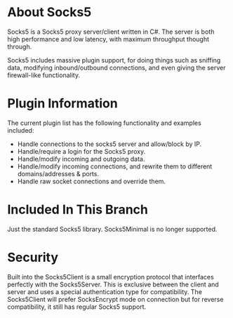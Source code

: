 
# About Socks5
Socks5 is a Socks5 proxy server/client written in C#. The server is both high performance and low latency, with maximum throughput thought through.

Socks5 includes massive plugin support, for doing things such as sniffing data, modifying inbound/outbound connections, and even giving the server firewall-like functionality.

# Plugin Information

The current plugin list has the following functionality and examples included:

* Handle connections to the socks5 server and allow/block by IP.
* Handle/require a login for the Socks5 proxy.
* Handle/modify incoming and outgoing data.
* Handle/modify incoming connections, and rewrite them to different domains/addresses & ports.
* Handle raw socket connections and override them.

# Included In This Branch

Just the standard Socks5 library.
Socks5Minimal is no longer supported.

# Security

Built into the Socks5Client is a small encryption protocol that interfaces perfectly with the Socks5Server. This is exclusive between the client and server and uses a special authentication type for compatibility. The Socks5Client will prefer SocksEncrypt mode on connection but for reverse compatibility, it still has regular Socks5 support.
